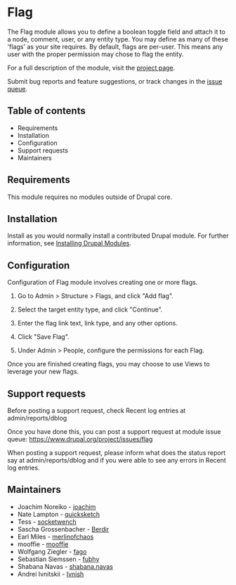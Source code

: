 # Flag

The Flag module allows you to define a boolean toggle field and attach it to a
node, comment, user, or any entity type. You may define as many of these 'flags'
as your site requires. By default, flags are per-user. This means any user with
the proper permission may chose to flag the entity.

For a full description of the module, visit the
[project page](https://www.drupal.org/project/flag).

Submit bug reports and feature suggestions, or track changes in the
[issue queue](https://www.drupal.org/project/issues/flag).


## Table of contents

- Requirements
- Installation
- Configuration
- Support requests
- Maintainers


## Requirements

This module requires no modules outside of Drupal core.


## Installation

Install as you would normally install a contributed Drupal module. For further
information, see
[Installing Drupal Modules](https://www.drupal.org/docs/extending-drupal/installing-drupal-modules).


## Configuration

Configuration of Flag module involves creating one or more flags.

1. Go to Admin > Structure > Flags, and click "Add flag".

2. Select the target entity type, and click "Continue".

3. Enter the flag link text, link type, and any other options.

4. Click "Save Flag".

5. Under Admin > People, configure the permissions for each Flag.

Once you are finished creating flags, you may choose to use Views to leverage
your new flags.


## Support requests

Before posting a support request, check Recent log entries at
admin/reports/dblog

Once you have done this, you can post a support request at module issue queue:
https://www.drupal.org/project/issues/flag

When posting a support request, please inform what does the status report say
at admin/reports/dblog and if you were able to see any errors in
Recent log entries.


## Maintainers

- Joachim Noreiko - [joachim](https://www.drupal.org/u/joachim)
- Nate Lampton - [quicksketch](https://www.drupal.org/u/quicksketch)
- Tess - [socketwench](https://www.drupal.org/u/socketwench)
- Sascha Grossenbacher - [Berdir](https://www.drupal.org/u/berdir)
- Earl Miles - [merlinofchaos](https://www.drupal.org/u/merlinofchaos)
- mooffie - [mooffie](https://www.drupal.org/user/78454)
- Wolfgang Ziegler - [fago](https://www.drupal.org/u/fago)
- Sebastian Siemssen - [fubhy](https://www.drupal.org/u/fubhy)
- Shabana Navas - [shabana.navas](https://www.drupal.org/u/shabananavas)
- Andrei Ivnitskii - [Ivnish](https://www.drupal.org/u/ivnish)
